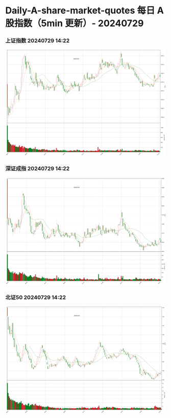 
# Daily-A-share-market-quotes 每日 A 股指数（5min 更新）- 20240729

### 上证指数 20240729 14:22
![](./fig/2024/7/20240729-sh000001.png)

### 深证成指 20240729 14:22
![](./fig/2024/7/20240729-sz399001.png)

### 北证50 20240729 14:22
![](./fig/2024/7/20240729-bj899050.png)

